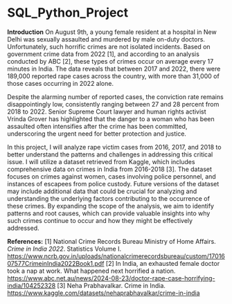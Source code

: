 # SQL_Python_Project

**Introduction**
On August 9th, a young female resident at a hospital in New Delhi was sexually assaulted and murdered by male on-duty doctors. Unfortunately, such horrific crimes are not isolated incidents. Based on government crime data from 2022 [1], and according to an analysis conducted by ABC [2], these types of crimes occur on average every 17 minutes in India. The data reveals that between 2017 and 2022, there were 189,000 reported rape cases across the country, with more than 31,000 of those cases occurring in 2022 alone.

Despite the alarming number of reported cases, the conviction rate remains disappointingly low, consistently ranging between 27 and 28 percent from 2018 to 2022. Senior Supreme Court lawyer and human rights activist Vrinda Grover has highlighted that the danger to a woman who has been assaulted often intensifies after the crime has been committed, underscoring the urgent need for better protection and justice.

In this project, I will analyze rape victim cases from 2016, 2017, and 2018 to better understand the patterns and challenges in addressing this critical issue. I will utilize a dataset retrieved from Kaggle, which includes comprehensive data on crimes in India from 2016-2018 [3]. The dataset focuses on crimes against women, cases involving police personnel, and instances of escapees from police custody. Future versions of the dataset may include additional data that could be crucial for analyzing and understanding the underlying factors contributing to the occurrence of these crimes. By expanding the scope of the analysis, we aim to identify patterns and root causes, which can provide valuable insights into why such crimes continue to occur and how they might be effectively addressed.

**References:** 
[1] National Crime Records Bureau Ministry of Home Affairs. _Crime in India 2022_. Statistics Volume I. https://www.ncrb.gov.in/uploads/nationalcrimerecordsbureau/custom/1701607577CrimeinIndia2022Book1.pdf
[2] In India, an exhausted female doctor took a nap at work. What happened next horrified a nation. https://www.abc.net.au/news/2024-08-23/doctor-rape-case-horrifying-india/104252328
[3] Neha Prabhavalkar. Crime in India. https://www.kaggle.com/datasets/nehaprabhavalkar/crime-in-india
